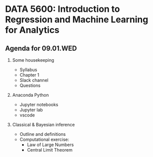 # __DATA 5600: Introduction to Regression and Machine Learning for Analytics__

## __Agenda for 09.01.WED__

1. Some housekeeping
    - Syllabus
    - Chapter 1
    - Slack channel
    - Questions
    
2. Anaconda Python
    - Jupyter notebooks
    - Jupyter lab
    - vscode 
    
3. Classical & Bayesian inference
    - Outline and definitions
    - Computational exercise:
        - Law of Large Numbers
        - Central Limit Theorem
